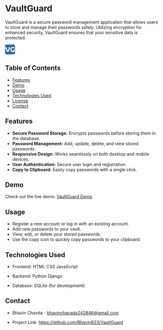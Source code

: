 # VaultGuard

VaultGuard is a secure password management application that allows users to store and manage their passwords safely. Utilizing encryption for enhanced security, VaultGuard ensures that your sensitive data is protected.

![VaultGuard Logo](vaultguard/static/images/favicon-32x32.png)

## Table of Contents

- [Features](#features)
- [Demo](#demo)
- [Usage](#usage)
- [Technologies Used](#technologies-used)
- [License](#license)
- [Contact](#contact)

## Features

- **Secure Password Storage:** Encrypts passwords before storing them in the database.
- **Password Management:** Add, update, delete, and view stored passwords.
- **Responsive Design:** Works seamlessly on both desktop and mobile devices.
- **User Authentication:** Secure user login and registration.
- **Copy to Clipboard:** Easily copy passwords with a single click.

## Demo

Check out the live demo: [VaultGuard Demo](https://vaultguard.pythonanywhere.com/)

## Usage

- Register a new account or log in with an existing account.
- Add new passwords to your vault.
- View, edit, or delete your stored passwords.
- Use the copy icon to quickly copy passwords to your clipboard.

 ## Technologies Used
 
 - Frontend:
  HTML 
  CSS
  JavaScript

- Backend:
  Python
  Django  

- Database:
  SQLite (for development)


## Contact

- Bhavin Chavda - bhavinchavada242846@gmail.com

- Project Link: https://github.com/Bhavin823/VaultGuard
